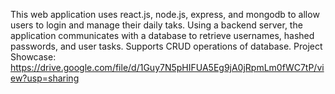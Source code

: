 This web application uses react.js, node.js, express, and mongodb to allow users to login and manage their daily taks. 
Using a backend server, the application communicates with a database to retrieve usernames, hashed passwords, and user tasks. Supports CRUD operations of database.
Project Showcase: https://drive.google.com/file/d/1Guy7N5pHIFUA5Eg9jA0jRpmLm0fWC7tP/view?usp=sharing
